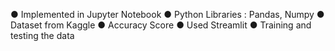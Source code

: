 ●	Implemented in Jupyter Notebook
●	Python Libraries : Pandas, Numpy
●	Dataset from Kaggle
●	Accuracy Score
●	Used Streamlit
●	Training and testing the data
